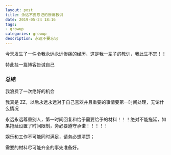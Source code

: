 ```yaml
---
layout: post
title: 永远不要忘记的惨痛教训
date: 2019-05-24 18:16
tags:
- growup
categories: growup
description: 永远不要忘记
---
```

今天发生了一件令我永远永远惨痛的经历，这是我一辈子的教训，我此生不忘！！

特此挂一篇博客告诫自己

### 总结 

我浪费了一次绝好的机会

我真是 ZZ，以后永远永远对于自己喜欢并且重要的事情要第一时间处理，无论什么情况

永远永远尊重别人，第一时间回复和给予需要给予的材料！！！绝对不能拖延，如果拖延设置了时间限制，务必要遵守承诺！！！！！

娱乐和工作不可能同时满足，请务必想清楚；

需要的材料尽可能齐全的事先准备好。